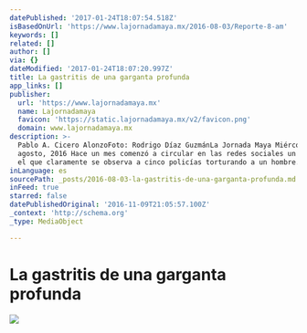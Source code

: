 ```yaml
---
datePublished: '2017-01-24T18:07:54.518Z'
isBasedOnUrl: 'https://www.lajornadamaya.mx/2016-08-03/Reporte-8-am'
keywords: []
related: []
author: []
via: {}
dateModified: '2017-01-24T18:07:20.997Z'
title: La gastritis de una garganta profunda
app_links: []
publisher:
  url: 'https://www.lajornadamaya.mx'
  name: Lajornadamaya
  favicon: 'https://static.lajornadamaya.mx/v2/favicon.png'
  domain: www.lajornadamaya.mx
description: >-
  Pablo A. Cicero AlonzoFoto: Rodrigo Díaz GuzmánLa Jornada Maya Miércoles 3 de
  agosto, 2016 Hace un mes comenzó a circular en las redes sociales un video en
  el que claramente se observa a cinco policías torturando a un hombre.
inLanguage: es
sourcePath: _posts/2016-08-03-la-gastritis-de-una-garganta-profunda.md
inFeed: true
starred: false
datePublishedOriginal: '2016-11-09T21:05:57.100Z'
_context: 'http://schema.org'
_type: MediaObject

---
```

# La gastritis de una garganta profunda
![](https://the-grid-user-content.s3-us-west-2.amazonaws.com/00b87c07-7982-4c1e-9469-75dad0e660c1.gif)